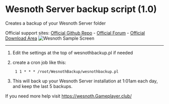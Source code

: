 # Wesnoth Server backup script (1.0)
Creates a backup of your Wesnoth Server folder

Official support sites: [Official Github Repo](https://github.com/fstltna/WesnothBackup) - [Official Forum](https://wesnoth.gameplayer.club/index.php/forum/wesnoth-server-tools)  - [Official Download Area](https://wesnoth.gameplayer.club/index.php/downloads/category/5-wesnoth-server-tools)
![Wesnoth Sample Screen](https://wesnoth.gameplayer.club/The_Battle_for_Wesnoth.jpg)

---

1. Edit the settings at the top of wesnothbackup.pl if needed
2. create a cron job like this:

        1 1 * * * /root/WesnothBackup/wesnothbackup.pl

3. This will back up your Wesnoth Server installation at 1:01am each day, and keep the last 5 backups.

If you need more help visit https://wesnoth.Gameplayer.club/
